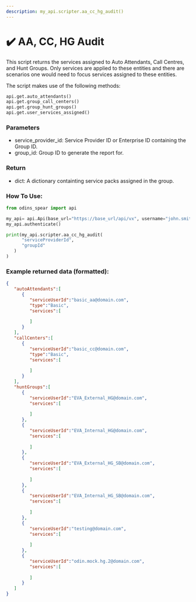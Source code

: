 ```yaml
---
description: my_api.scripter.aa_cc_hg_audit()
---
```


# ✔️ AA, CC, HG Audit

This script returns the services assigned to Auto Attendants, Call Centres, and Hunt Groups. Only services are applied to these entities and there are scenarios one would need to focus services assigned to these entities.

The script makes use of the following methods:

```python
api.get.auto_attendants()
api.get.group_call_centers()
api.get.group_hunt_groups()
api.get.user_services_assigned()
```

### Parameters&#x20;

* service\_provider\_id: Service Provider ID or Enterprise ID containing the Group ID.
* group\_id: Group ID to generate the report for.

### Return

* dict: A dictionary containting service packs assigned in the group.

### How To Use:

```python
from odins_spear import api

my_api= api.Api(base_url="https://base_url/api/vx", username="john.smith", password="ODIN_INSTANCE_1")
my_api.authenticate()

print(my_api.scripter.aa_cc_hg_audit(
      "serviceProviderId",
      "groupId"
   )
)
```

### Example returned data (formatted):

```json
{
   "autoAttendants":[
      {
         "serviceUserId":"basic_aa@domain.com",
         "type":"Basic",
         "services":[
            
         ]
      }
   ],
   "callCenters":[
      {
         "serviceUserId":"basic_cc@domain.com",
         "type":"Basic",
         "services":[
            
         ]
      }
   ],
   "huntGroups":[
      {
         "serviceUserId":"EVA_External_HG@domain.com",
         "services":[
            
         ]
      },
      {
         "serviceUserId":"EVA_Internal_HG@domain.com",
         "services":[
            
         ]
      },
      {
         "serviceUserId":"EVA_External_HG_SB@domain.com",
         "services":[
            
         ]
      },
      {
         "serviceUserId":"EVA_Internal_HG_SB@domain.com",
         "services":[
            
         ]
      },
      {
         "serviceUserId":"testing@domain.com",
         "services":[
            
         ]
      },
      {
         "serviceUserId":"odin.mock.hg.2@domain.com",
         "services":[
            
         ]
      }
   ]
}

```
